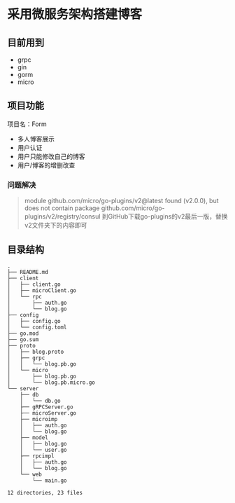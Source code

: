 # 采用微服务架构搭建博客
## 目前用到
- grpc
- gin
- gorm
- micro


## 项目功能
项目名：Form
- 多人博客展示
- 用户认证
- 用户只能修改自己的博客
- 用户/博客的增删改查

### 问题解决
>module github.com/micro/go-plugins/v2@latest found (v2.0.0), but does not contain package github.com/micro/go-plugins/v2/registry/consul
到GitHub下载go-plugins的v2最后一版，替换v2文件夹下的内容即可
## 目录结构
```
.
├── README.md
├── client
│   ├── client.go
│   ├── microClient.go
│   └── rpc
│       ├── auth.go
│       └── blog.go
├── config
│   ├── config.go
│   └── config.toml
├── go.mod
├── go.sum
├── proto
│   ├── blog.proto
│   ├── grpc
│   │   └── blog.pb.go
│   └── micro
│       ├── blog.pb.go
│       └── blog.pb.micro.go
└── server
    ├── db
    │   └── db.go
    ├── gRPCServer.go
    ├── microServer.go
    ├── microimp
    │   ├── auth.go
    │   └── blog.go
    ├── model
    │   ├── blog.go
    │   └── user.go
    ├── rpcimpl
    │   ├── auth.go
    │   └── blog.go
    └── web
        └── main.go

12 directories, 23 files

```